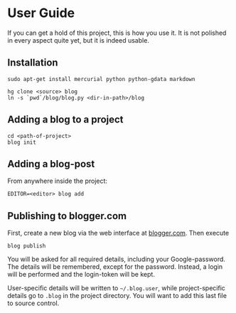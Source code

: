 User Guide
==========

If you can get a hold of this project, this is how you use it. It is not polished in every aspect quite yet, but it is indeed usable.


Installation
------------

	sudo apt-get install mercurial python python-gdata markdown
	
	hg clone <source> blog
	ln -s `pwd`/blog/blog.py <dir-in-path>/blog


Adding a blog to a project
--------------------------

	cd <path-of-project>
	blog init


Adding a blog-post
------------------

From anywhere inside the project:

	EDITOR=<editor> blog add


Publishing to blogger.com
-------------------------

First, create a new blog via the web interface at [blogger.com](http://blogger.com). Then execute

	blog publish

You will be asked for all required details, including your Google-password. The details will be remembered, except for the password. Instead, a login will be performed and the login-token will be kept.

User-specific details will be written to `~/.blog.user`, while project-specific details go to `.blog` in the project directory. You will want to add this last file to source control.
